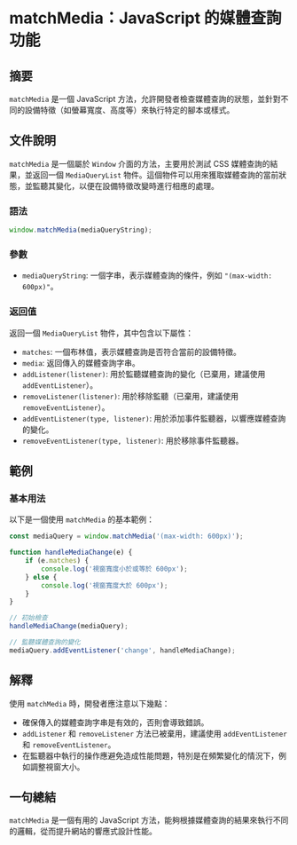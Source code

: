 <!--
Meta Description: # matchMedia：JavaScript 的媒體查詢功能 ## 摘要 `matchMedia` 是一個 JavaScript 方法，允許開發者檢查媒體查詢的狀態，並針對不同的設備特徵（如螢幕寬度、高度等）來執行特定的腳本或樣式。 ## 文件說明 `matchMedia` 是一個屬於 `Wind...
Meta Keywords: matchmedia, javascript, 600px, listener, addeventlistener
-->

# matchMedia：JavaScript 的媒體查詢功能

## 摘要
`matchMedia` 是一個 JavaScript 方法，允許開發者檢查媒體查詢的狀態，並針對不同的設備特徵（如螢幕寬度、高度等）來執行特定的腳本或樣式。

## 文件說明
`matchMedia` 是一個屬於 `Window` 介面的方法，主要用於測試 CSS 媒體查詢的結果，並返回一個 `MediaQueryList` 物件。這個物件可以用來獲取媒體查詢的當前狀態，並監聽其變化，以便在設備特徵改變時進行相應的處理。

### 語法
```javascript
window.matchMedia(mediaQueryString);
```

### 參數
- `mediaQueryString`: 一個字串，表示媒體查詢的條件，例如 `"(max-width: 600px)"`。

### 返回值
返回一個 `MediaQueryList` 物件，其中包含以下屬性：
- `matches`: 一個布林值，表示媒體查詢是否符合當前的設備特徵。
- `media`: 返回傳入的媒體查詢字串。
- `addListener(listener)`: 用於監聽媒體查詢的變化（已棄用，建議使用 `addEventListener`）。
- `removeListener(listener)`: 用於移除監聽（已棄用，建議使用 `removeEventListener`）。
- `addEventListener(type, listener)`: 用於添加事件監聽器，以響應媒體查詢的變化。
- `removeEventListener(type, listener)`: 用於移除事件監聽器。

## 範例
### 基本用法
以下是一個使用 `matchMedia` 的基本範例：
```javascript
const mediaQuery = window.matchMedia('(max-width: 600px)');

function handleMediaChange(e) {
    if (e.matches) {
        console.log('視窗寬度小於或等於 600px');
    } else {
        console.log('視窗寬度大於 600px');
    }
}

// 初始檢查
handleMediaChange(mediaQuery);

// 監聽媒體查詢的變化
mediaQuery.addEventListener('change', handleMediaChange);
```

## 解釋
使用 `matchMedia` 時，開發者應注意以下幾點：
- 確保傳入的媒體查詢字串是有效的，否則會導致錯誤。
- `addListener` 和 `removeListener` 方法已被棄用，建議使用 `addEventListener` 和 `removeEventListener`。
- 在監聽器中執行的操作應避免造成性能問題，特別是在頻繁變化的情況下，例如調整視窗大小。

## 一句總結
`matchMedia` 是一個有用的 JavaScript 方法，能夠根據媒體查詢的結果來執行不同的邏輯，從而提升網站的響應式設計性能。